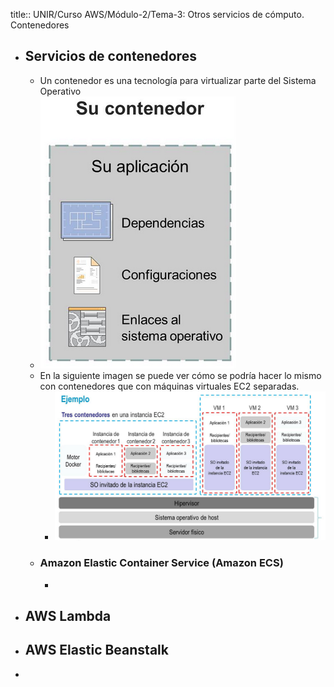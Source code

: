 title:: UNIR/Curso AWS/Módulo-2/Tema-3: Otros servicios de cómputo. Contenedores

- ## Servicios de contenedores
	- Un contenedor es una tecnología para virtualizar parte del Sistema Operativo
	- ![image1.png](../assets/image_1665995498959_0.png)
	- En la siguiente imagen se puede ver cómo se podría hacer lo mismo con contenedores que con máquinas virtuales EC2 separadas.
		- ![image2.png](../assets/image_1665995549495_0.png)
	- ### Amazon Elastic Container Service (Amazon ECS)
		-
- ## AWS Lambda
- ## AWS Elastic Beanstalk
-